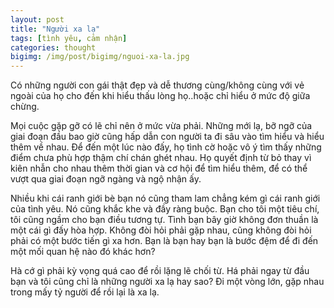 ```yaml
---
layout: post
title: "Người xa lạ"
tags: [tình yêu, cảm nhận]
categories: thought
bigimg: /img/post/bigimg/nguoi-xa-la.jpg
---
```


Có những người con gái thật đẹp và dễ thương cùng/không cùng với vẻ ngoài của họ cho đến khi hiểu thấu lòng họ..hoặc chỉ hiểu ở mức độ giữa chừng.

Mọi cuộc gặp gỡ có lẽ chỉ nên ở mức vừa phải. Những mới lạ, bỡ ngỡ của giai đoạn đầu bao giờ cũng hấp dẫn con người ta đi sâu vào tìm hiểu và hiểu thêm về nhau. Để đến một lúc nào đấy, họ tình cờ hoặc vô ý tìm thấy những điểm chưa phù hợp thậm chí chán ghét nhau. Họ quyết định từ bỏ thay vì kiên nhẫn cho nhau thêm thời gian và cơ hội để tìm hiểu thêm, để có thể vượt qua giai đoạn ngỡ ngàng và ngộ nhận ấy.

Nhiều khi cái ranh giới bè bạn nó cũng tham lam chẳng kém gì cái ranh giới của tình yêu. Nó cũng khắc khe và đầy ràng buộc. Bạn cho tôi một tiêu chí, tôi cũng ngầm cho bạn điều tương tự. Tình bạn bây giờ không đơn thuần là một cái gì đấy hòa hợp. Không đòi hỏi phải gặp nhau, cũng không đòi hỏi phải có một bước tiến gì xa hơn. Bạn là bạn hay bạn là bước đệm để đi đến một mối quan hệ nào đó khác hơn?

Hà cớ gì phải kỳ vọng quá cao để rồi lặng lẽ chối từ. Há phải ngay từ đầu bạn và tôi cũng chỉ là những người xa lạ hay sao? Đi một vòng lớn, gặp nhau trong mấy tỷ người để rồi lại là xa lạ.
